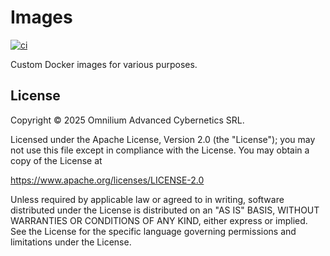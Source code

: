 # Images

[![ci](https://ci.omni.ms/api/badges/3/status.svg)](https://ci.omni.ms/repos/3)

Custom Docker images for various purposes.

## License

Copyright © 2025 Omnilium Advanced Cybernetics SRL.

Licensed under the Apache License, Version 2.0 (the "License");
you may not use this file except in compliance with the License.
You may obtain a copy of the License at

https://www.apache.org/licenses/LICENSE-2.0

Unless required by applicable law or agreed to in writing, software
distributed under the License is distributed on an "AS IS" BASIS,
WITHOUT WARRANTIES OR CONDITIONS OF ANY KIND, either express or implied.
See the License for the specific language governing permissions and
limitations under the License.
